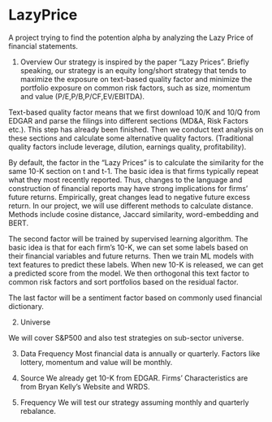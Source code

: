 # LazyPrice
A project trying to find the potention alpha by analyzing the Lazy Price of financial statements.

1. Overview 
Our strategy is inspired by the paper “Lazy Prices”. Briefly speaking, our strategy is an equity long/short strategy that tends to maximize the exposure on text-based quality factor and minimize the portfolio exposure on common risk factors, such as size, momentum and value (P/E,P/B,P/CF,EV/EBITDA). 

Text-based quality factor means that we first download 10/K and 10/Q from EDGAR and parse the filings into different sections (MD&A, Risk Factors etc.). This step has already been finished. Then we conduct text analysis on these sections and calculate some alternative quality factors. (Traditional quality factors include leverage, dilution, earnings quality, profitability).  

By default, the factor in the “Lazy Prices” is to calculate the similarity for the same 10-K section on t and t-1. The basic idea is that firms typically repeat what they most recently reported. Thus, changes to the language and construction of financial reports may have strong implications for firms’ future returns. Empirically, great changes lead to negative future excess return. In our project, we will use different methods to calculate distance. Methods include cosine distance, Jaccard similarity, word-embedding and BERT. 

The second factor will be trained by supervised learning algorithm. The basic idea is that for each firm’s 10-K, we can set some labels based on their financial variables and future returns. Then we train ML models with text features to predict these labels. When new 10-K is released, we can get a predicted score from the model. We then orthogonal this text factor to common risk factors and sort portfolios based on the residual factor. 

The last factor will be a sentiment factor based on commonly used financial dictionary. 

2. Universe 

We will cover S&P500 and also test strategies on sub-sector universe. 

3. Data Frequency Most financial data is annually or quarterly. 
Factors like lottery, momentum and value will be monthly. 

4. Source 
We already get 10-K from EDGAR. Firms’ Characteristics are from Bryan Kelly’s Website and WRDS. 

5. Frequency 
We will test our strategy assuming monthly and quarterly rebalance. 
